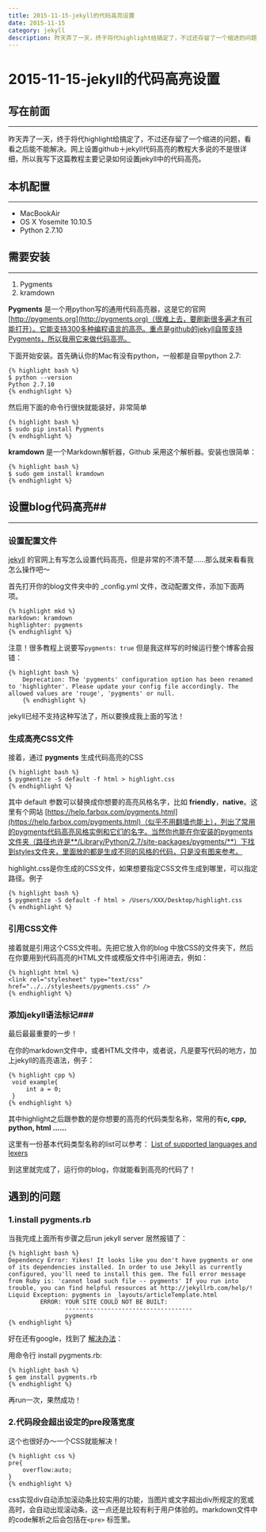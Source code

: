 ```yaml
---
title: 2015-11-15-jekyll的代码高亮设置
date: 2015-11-15
category: jekyll
description: 昨天弄了一天，终于将代highlight给搞定了，不过还存留了一个缩进的问题，看看之后能不能解决。网上设置github＋jekyll代码高亮的教程大多说的不是很详细，所以我写下这篇教程主要记录如何设置jekyll中的代码高亮。
---
```


# 2015-11-15-jekyll的代码高亮设置 #

## 写在前面 ##

----------

昨天弄了一天，终于将代highlight给搞定了，不过还存留了一个缩进的问题，看看之后能不能解决。网上设置github＋jekyll代码高亮的教程大多说的不是很详细，所以我写下这篇教程主要记录如何设置jekyll中的代码高亮。

## 本机配置 ##

----------

 - MacBookAir
 - OS X Yosemite 10.10.5
 - Python 2.7.10

## 需要安装 ##

----------

 1. Pygments
 2. kramdown

**Pygments** 是一个用python写的通用代码高亮器，这是它的官网 [http://pygments.org](http://pygments.org)（很难上去，要刷新很多遍才有可能打开）。它能支持300多种编程语言的高亮。重点是github的jekyll自带支持Pygments，所以我用它来做代码高亮。

下面开始安装。首先确认你的Mac有没有python，一般都是自带python 2.7:

    {% highlight bash %}
    $ python --version
    Python 2.7.10
    {% endhighlight %}
    
然后用下面的命令行很快就能装好，非常简单

    {% highlight bash %}
    $ sudo pip install Pygments
    {% endhighlight %}

**kramdown** 是一个Markdown解析器，Github 采用这个解析器。安装也很简单：

    {% highlight bash %}
    $ sudo gem install kramdown
    {% endhighlight %}


## 设置blog代码高亮##

----------

### 设置配置文件 ###

[jekyll](http://jekyllrb.com/docs/templates/) 的官网上有写怎么设置代码高亮，但是非常的不清不楚……那么就来看看我怎么操作吧～

首先打开你的blog文件夹中的 _config.yml 文件，改动配置文件，添加下面两项。

    {% highlight mkd %}
	markdown: kramdown
    highlighter: pygments
    {% endhighlight %}

注意！很多教程上说要写`pygments: true` 但是我这样写的时候运行整个博客会报错：

    {% highlight bash %}
		Deprecation: The 'pygments' configuration option has been renamed to 'highlighter'. Please update your config file accordingly. The allowed values are 'rouge', 'pygments' or null.
		{% endhighlight %}

jekyll已经不支持这种写法了，所以要换成我上面的写法！

### 生成高亮CSS文件 ###

接着，通过 **pygments** 生成代码高亮的CSS

    {% highlight bash %}
	$ pygmentize -S default -f html > highlight.css
	{% endhighlight %}

其中 default 参数可以替换成你想要的高亮风格名字，比如 **friendly**，**native**。这里有个网站 [https://help.farbox.com/pygments.html](https://help.farbox.com/pygments.html)（似乎不用翻墙也能上），列出了常用的pygments代码高亮风格实例和它们的名字。当然你也能在你安装的pygments文件夹（路径也许是**/Library/Python/2.7/site-packages/pygments/**）下找到styles文件夹，里面放的都是生成不同的风格的代码，只是没有图来参考。

highlight.css是你生成的CSS文件，如果想要指定CSS文件生成到哪里，可以指定路径。例子

    {% highlight bash %}
    $ pygmentize -S default -f html > /Users/XXX/Desktop/highlight.css
    {% endhighlight %}

### 引用CSS文件 ###

接着就是引用这个CSS文件啦。先把它放入你的blog 中放CSS的文件夹下，然后在你要用到代码高亮的HTML文件或模版文件中引用进去，例如：

    {% highlight html %}
    <link rel="stylesheet" type="text/css" href="../../stylesheets/pygments.css" />
    {% endhighlight %}

### 添加jekyll语法标记###

最后最最重要的一步！

在你的markdown文件中，或者HTML文件中，或者说，凡是要写代码的地方，加上jekyll的高亮语法，例子：

    {% highlight cpp %}
     void example{
	     int a = 0;
     }
    {% endhighlight %}

其中highlight之后跟参数的是你想要的高亮的代码类型名称，常用的有**c, cpp,  python, html ......**

这里有一份基本代码类型名称的list可以参考： [List of supported languages and lexers](List%20of%20supported%20languages%20and%20lexers)

到这里就完成了，运行你的blog，你就能看到高亮的代码了！

## 遇到的问题 ##

### 1.install pygments.rb ###
 
当我完成上面所有步骤之后run jekyll server 居然报错了：

    {% highlight bash %}
    Dependency Error: Yikes! It looks like you don't have pygments or one of its dependencies installed. In order to use Jekyll as currently configured, you'll need to install this gem. The full error message from Ruby is: 'cannot load such file -- pygments' If you run into trouble, you can find helpful resources at http://jekyllrb.com/help/! 
    Liquid Exception: pygments in _layouts/articleTemplate.html
             ERROR: YOUR SITE COULD NOT BE BUILT:
                    ------------------------------------
                    pygments
    {% endhighlight %}

好在还有google，找到了 [解决办法](http://stackoverflow.com/questions/33439019/jekyll-serve-didnt-work)：

用命令行 install pygments.rb:

    {% highlight bash %}
    $ gem install pygments.rb
    {% endhighlight %}
    
再run一次，果然成功！

### 2.代码段会超出设定的pre段落宽度 ###

这个也很好办～一个CSS就能解决！

    {% highlight css %}
    pre{
	    overflow:auto;
	}    
	{% endhighlight %}

css实现div自动添加滚动条比较实用的功能，当图片或文字超出div所规定的宽或高时，会自动出现滚动条，这一点还是比较有利于用户体验的。markdown文件中的code解析之后会包括在`<pre>` 标签里。
